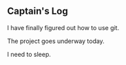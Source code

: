 Captain's Log
-------------

I have finally figured out how to use git.

The project goes underway today.

I need to sleep.

